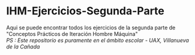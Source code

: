 # IHM-Ejercicios-Segunda-Parte

Aqui se puede encontrar todos los ejercicios de la segunda parte de "Conceptos Prácticos de Iteración Hombre Máquina"
</br>
*PS : Este repositorio es puramente en el ámbito escolar - UAX, Villanueva de la Cañada*
